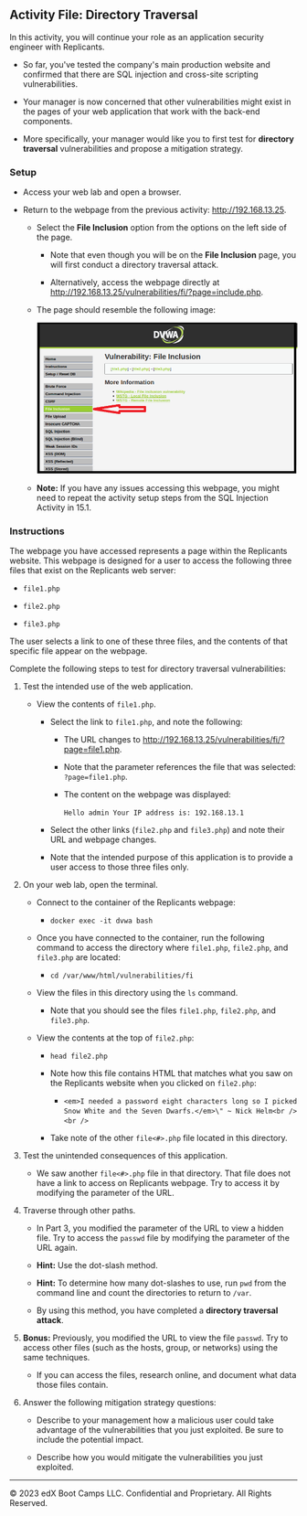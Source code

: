 ## Activity File: Directory Traversal 

In this activity, you will continue your role as an application security engineer with Replicants.

- So far, you've tested the company's main production website and confirmed that there are SQL injection and cross-site scripting vulnerabilities.

- Your manager is now concerned that other vulnerabilities might exist in the pages of your web application that work with the back-end components.

- More specifically, your manager would like you to first test for **directory traversal** vulnerabilities and propose a mitigation strategy.

### Setup 

- Access your web lab and open a browser.

- Return to the webpage from the previous activity: <http://192.168.13.25>.

  - Select the **File Inclusion** option from the options on the left side of the page.

    - Note that even though you will be on the **File Inclusion** page, you will first conduct a directory traversal attack.

    - Alternatively, access the webpage directly at <http://192.168.13.25/vulnerabilities/fi/?page=include.php>.
  
  -  The page should resemble the following image:

      ![On the DVWA webpage, an arrow points at File Inclusion on the left-side menu.](directory_traversal.png)

  - **Note:** If you have any issues accessing this webpage, you might need to repeat the activity setup steps from the SQL Injection Activity in 15.1.


### Instructions 

The webpage you have accessed represents a page within the Replicants website. This webpage is designed for a user to access the following three files that exist on the Replicants web server:
   
   - `file1.php`
   
   - `file2.php`
   
   - `file3.php`

The user selects a link to one of these three files, and the contents of that specific file appear on the webpage.

Complete the following steps to test for directory traversal vulnerabilities:

1. Test the intended use of the web application.

    - View the contents of `file1.php`.
      
      - Select the link to `file1.php`, and note the following:
      
          - The URL changes to <http://192.168.13.25/vulnerabilities/fi/?page=file1.php>.
          
          - Note that the parameter references the file that was selected: `?page=file1.php`.
        
          - The content on the webpage was displayed:
      
              `Hello admin
              Your IP address is: 192.168.13.1`
          
      - Select the other links (`file2.php` and `file3.php`) and note their URL and webpage changes.
      
      - Note that the intended purpose of this application is to provide a user access to those three files only. 

2. On your web lab, open the terminal. 

      - Connect to the container of the Replicants webpage:

        - `docker exec -it dvwa bash`
      
      - Once you have connected to the container, run the following command to access the directory where `file1.php`, `file2.php`, and `file3.php` are located:

        - `cd /var/www/html/vulnerabilities/fi`

      - View the files in this directory using the `ls` command.

        - Note that you should see the files `file1.php`, `file2.php`, and `file3.php`.

      - View the contents at the top of `file2.php`:
        
        -  `head file2.php`
      
        - Note how this file contains HTML that matches what you saw on the Replicants website when you clicked on `file2.php`:
          
          - `<em>I needed a password eight characters long so I picked Snow White and the Seven Dwarfs.</em>\" ~ Nick Helm<br /><br />`

        - Take note of the other `file<#>.php` file located in this directory. 

3. Test the unintended consequences of this application.
 
    - We saw another `file<#>.php` file in that directory. That file does not have a link to access on Replicants webpage. Try to access it by modifying the parameter of the URL.

4. Traverse through other paths. 

    - In Part 3, you modified the parameter of the URL to view a hidden file. Try to access the `passwd` file by modifying the parameter of the URL again.

    - **Hint:** Use the dot-slash method.
    
    - **Hint:** To determine how many dot-slashes to use, run `pwd` from the command line and count the directories to return to `/var`.

    - By using this method, you have completed a **directory traversal attack**. 
  
5. **Bonus:** Previously, you modified the URL to view the file `passwd`. Try to access other files (such as the hosts, group, or networks) using the same techniques.

    - If you can access the files, research online, and document what data those files contain.

6. Answer the following mitigation strategy questions: 

    - Describe to your management how a malicious user could take advantage of the vulnerabilities that you just exploited. Be sure to include the potential impact.

    - Describe how you would mitigate the vulnerabilities you just exploited.

___

© 2023 edX Boot Camps LLC. Confidential and Proprietary. All Rights Reserved. 
